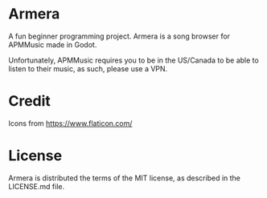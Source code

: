 # Armera
A fun beginner programming project.
Armera is a song browser for APMMusic made in Godot.

Unfortunately, APMMusic requires you to be in the US/Canada to be able to listen to their music, as such, please use a VPN.

# Credit
Icons from https://www.flaticon.com/

# License
Armera is distributed the terms of the MIT license, as described in the LICENSE.md file.
